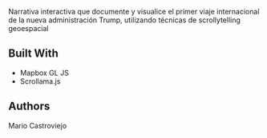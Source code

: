 Narrativa interactiva que documente y visualice el primer viaje internacional de la nueva administración Trump, utilizando técnicas de scrollytelling geoespacial

## Built With
- Mapbox GL JS
- Scrollama.js

## Authors

Mario Castroviejo
